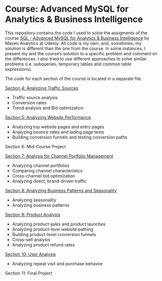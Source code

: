 # Course: Advanced MySQL for Analytics &amp; Business Intelligence

This repository contains the code I used to solve the assigments of the course [SQL - Advanced MySQL for Analytics & Business Intelligence](https://www.udemy.com/course/advanced-sql-mysql-for-analytics-business-intelligence/) by Maven Analytics at Udemy. 
All code is my own, and, sometimes, my solution is different than the one from the course. In some instances, I present my and the course’s solution to a specific problem and comment on the differences. I also tried to use different approaches to solve similar problems (i.e. subqueries, temporary tables and common table expressions). 

The code for each section of the course is located in a separate file.

[Section 4: Analyzing Traffic Sources](Section_4.sql)
* Traffic source analysis
* Conversion rates
* Trend analysis and Bid optimization

[Section 5: Analyzing Website Performance](Section_5.sql)
* Analyzing top website pages and entry pages
* Analyzing bounce rates and lading page tests
* Building conversion funnels and testing conversion paths

Section 6: Mid-Course Project

[Section 7: Analysis for Channel Portfolio Management](Section_7.sql)
* Analyzing channel portfolios
* Comparing channel characteristics
* Cross-channel bid optimization
* Analyzing direct, brand-driven traffic

[Section 8: Analyzing Business Patterns and Seasonality](Section_8.sql)
* Analyzing seasonality
* Analyzing business patterns

[Section 9: Product Analysis](Section_9.sql)
* Analyzing product sales and product launches
* Analyzing product-level website pathing
* Building product-level conversion funnels
* Cross-sell analysis 
* Analyzing product refund rates 

[Section 10: User Analysis](Section_10.sql)
* Analyzing repeat visit and purchase behavior

Section 11: Final Project
